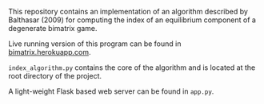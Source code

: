 This repository contains an implementation of an algorithm described by Balthasar (2009) for computing the index of an equilibrium component of a degenerate bimatrix game.

Live running version of this program can be found in [bimatrix.herokuapp.com](bimatrix.herokuapp.com).

`index_algorithm.py` contains the core of the algorithm and is located at the root directory of the project.

A light-weight Flask based web server can be found in `app.py`.


